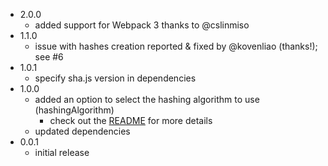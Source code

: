 * 2.0.0
  * added support for Webpack 3 thanks to @cslinmiso
* 1.1.0
  * issue with hashes creation reported & fixed by @kovenliao (thanks!); see #6
* 1.0.1
  * specify sha.js version in dependencies
* 1.0.0
  * added an option to select the hashing algorithm to use (hashingAlgorithm)
    * check out the [README](README.md) for more details
  * updated dependencies
* 0.0.1
  * initial release
